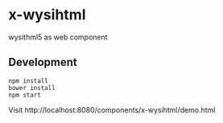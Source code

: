 # x-wysihtml

wysithml5 as web component

## Development

    npm install
    bower install
    npm start

Visit http://localhost:8080/components/x-wysihtml/demo.html
